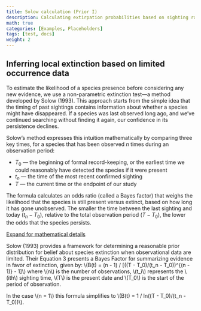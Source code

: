 ```yaml
---
title: Solow calculation (Prior I)
description: Calculating extirpation probabilities based on sighting rates
math: true
categories: [Examples, Placeholders]
tags: [test, docs]
weight: 2
---
```


## Inferring local extinction based on limited occurrence data

To estimate the likelihood of a species presence before considering any new evidence, 
we use a non-parametric extinction test—a method developed by Solow (1993).
This approach starts from the simple idea that the timing of past sightings contains 
information about whether a species might have disappeared. If a species was last observed 
long ago, and we’ve continued searching without finding it again, our confidence in 
its persistence declines. 

Solow’s method expresses this intuition mathematically by comparing three key times, for
a species that has been observed $n$ times during an observation period: 

* $T_0$ — the beginning of formal record-keeping, or the earliest 
time we could reasonably have detected the species if it were present
* $t_n$ — the time of the most recent confirmed sighting
* $T$ — the current time or the endpoint of our study 

The formula calculates an odds ratio (called a Bayes factor) that weighs the 
likelihood that the species is still present versus extinct, based on how long it has 
gone unobserved. The smaller the time between the last sighting and today $(t_n - T_0)$, 
relative to the total observation period $(T - T_0)$, the lower the odds that the 
species persists. 

<p>
  <a class="btn btn-primary" data-bs-toggle="collapse" href="#collapseExample" role="button" aria-expanded="false" aria-controls="collapseExample">
    Expand for mathematical details
  </a>
</p>
<div class="collapse" id="collapseExample">
  <div class="card card-body">

<p>
Solow (1993) provides a framework for determining a reasonable prior distribution 
for belief about species extinction when observational data are limited. 
Their Equation 3 presents a Bayes Factor for summarizing evidence in favor of extinction, 
given by: \(B(t) = (n - 1) / [((T - T_0)/(t_n - T_0))^{(n - 1)} - 1]\) where \(n\) is the number of 
observations, \(t_i\) represents the \(ith\) sighting time, \(T\) is the present date and \(T_0\) is
the start of the period of observation.
</p>
<p>
In the case \(n = 1\) this formula simplifies to 
\(B(t) = 1 / ln((T - T_0)/(t_n - T_0))\).
</p>
